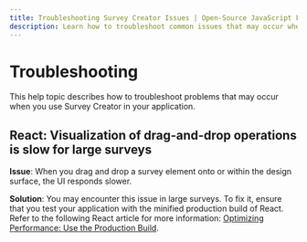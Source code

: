 ```yaml
---
title: Troubleshooting Survey Creator Issues | Open-Source JavaScript Form Libraries
description: Learn how to troubleshoot common issues that may occur when using Survey Creator in your application. Find solutions for specific problems, including slow drag-and-drop visualization in React for large surveys.
---
```


# Troubleshooting

This help topic describes how to troubleshoot problems that may occur when you use Survey Creator in your application.

## React: Visualization of drag-and-drop operations is slow for large surveys

**Issue**: When you drag and drop a survey element onto or within the design surface, the UI responds slower.

**Solution**:
You may encounter this issue in large surveys. To fix it, ensure that you test your application with the minified production build of React. Refer to the following React article for more information: [Optimizing Performance: Use the Production Build](https://reactjs.org/docs/optimizing-performance.html#use-the-production-build).